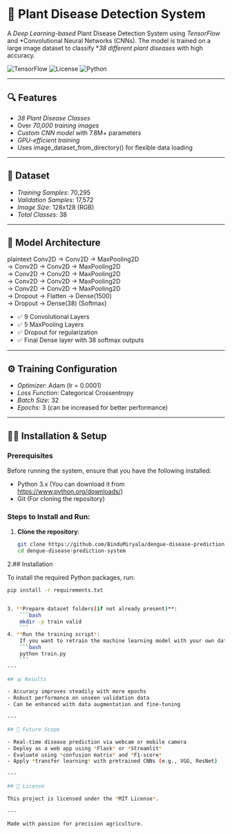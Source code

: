 # 🌿 Plant Disease Detection System

A *Deep Learning-based* Plant Disease Detection System using *TensorFlow* and *Convolutional Neural Networks (CNNs). The model is trained on a large image dataset to classify **38 different plant diseases* with high accuracy.

![TensorFlow](https://img.shields.io/badge/Built%20With-TensorFlow-orange?style=for-the-badge&logo=tensorflow)
![License](https://img.shields.io/github/license/yourusername/plant-disease-detection?style=for-the-badge)
![Python](https://img.shields.io/badge/Python-3.10+-blue?style=for-the-badge&logo=python)

---

## 🔍 Features

- *38 Plant Disease Classes*
- Over *70,000 training images*
- *Custom CNN model* with 7.8M+ parameters
- *GPU-efficient training*
- Uses image_dataset_from_directory() for flexible data loading

---

## 📁 Dataset

- *Training Samples*: 70,295
- *Validation Samples*: 17,572
- *Image Size*: 128x128 (RGB)
- *Total Classes*: 38

---

## 🧠 Model Architecture

plaintext
Conv2D -> Conv2D -> MaxPooling2D  
-> Conv2D -> Conv2D -> MaxPooling2D  
-> Conv2D -> Conv2D -> MaxPooling2D  
-> Conv2D -> Conv2D -> MaxPooling2D  
-> Conv2D -> Conv2D -> MaxPooling2D  
-> Dropout -> Flatten -> Dense(1500)  
-> Dropout -> Dense(38) (Softmax)  


- ✅ 9 Convolutional Layers  
- ✅ 5 MaxPooling Layers  
- ✅ Dropout for regularization  
- ✅ Final Dense layer with 38 softmax outputs

---

## ⚙ Training Configuration

- *Optimizer*: Adam (lr = 0.0001)  
- *Loss Function*: Categorical Crossentropy  
- *Batch Size*: 32  
- *Epochs*: 3 (can be increased for better performance)

---

## 🧑‍💻 Installation & Setup

### Prerequisites

Before running the system, ensure that you have the following installed:
- Python 3.x (You can download it from https://www.python.org/downloads/)
- Git (For cloning the repository)

### Steps to Install and Run:

1. **Clone the repository**:
    ```bash
    git clone https://github.com/BinduMiryala/dengue-disease-prediction-system.git
    cd dengue-disease-prediction-system
    ```
2.## Installation

To install the required Python packages, run:

```bash
pip install -r requirements.txt


3. **Prepare dataset folders(if not already present)**:
    ```bash
    mkdir -p train valid
    ```
4. **Run the training script*:
    If you want to retrain the machine learning model with your own data:
    ```bash
    python train.py
    ```
---

## 📊 Results

- Accuracy improves steadily with more epochs
- Robust performance on unseen validation data
- Can be enhanced with data augmentation and fine-tuning

---

## 🚀 Future Scope

- Real-time disease prediction via webcam or mobile camera  
- Deploy as a web app using *Flask* or *Streamlit*  
- Evaluate using *confusion matrix* and *F1-score*  
- Apply *transfer learning* with pretrained CNNs (e.g., VGG, ResNet)

---

## 📝 License

This project is licensed under the *MIT License*.

---

Made with passion for precision agriculture.
